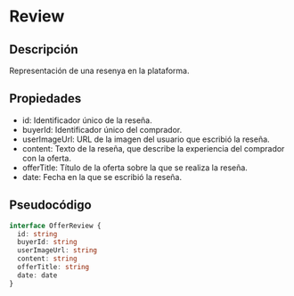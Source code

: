 # Review

## Descripción
Representación de una resenya en la plataforma.

## Propiedades
* id: Identificador único de la reseña.
* buyerId: Identificador único del comprador.
* userImageUrl: URL de la imagen del usuario que escribió la reseña.
* content: Texto de la reseña, que describe la experiencia del comprador con la oferta.
* offerTitle: Título de la oferta sobre la que se realiza la reseña.
* date: Fecha en la que se escribió la reseña.

## Pseudocódigo
```typescript
interface OfferReview {
  id: string
  buyerId: string
  userImageUrl: string
  content: string
  offerTitle: string
  date: date
}
```
